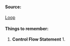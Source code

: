 #### Source:
[Loop](https://pynative.com/python-if-else-and-for-loop-exercise-with-solutions/)

#### Things to remember:

1. **Control Flow Statement**
	1. 